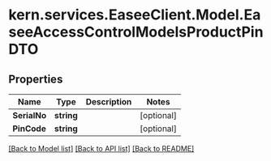# kern.services.EaseeClient.Model.EaseeAccessControlModelsProductPinDTO

## Properties

Name | Type | Description | Notes
------------ | ------------- | ------------- | -------------
**SerialNo** | **string** |  | [optional] 
**PinCode** | **string** |  | [optional] 

[[Back to Model list]](../README.md#documentation-for-models) [[Back to API list]](../README.md#documentation-for-api-endpoints) [[Back to README]](../README.md)

